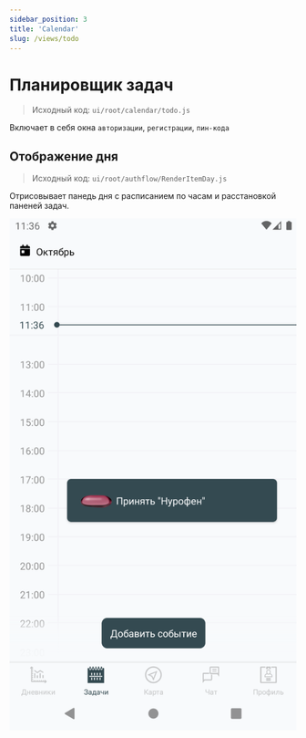 ```yaml
---
sidebar_position: 3
title: 'Calendar'
slug: /views/todo
---
```


# Планировщик задач  

> Исходный код: `ui/root/calendar/todo.js`  

Включает в себя окна `авторизации`, `регистрации`, `пин-кода`

## Отображение дня
 
> Исходный код: `ui/root/authflow/RenderItemDay.js`  

Отрисовывает панедь дня с расписанием по часам и расстановкой паненей задач.

<div align="center"><img type="imgscreen" src="../../../../static/img/presentation/calendar/calendar.png"/></div>









